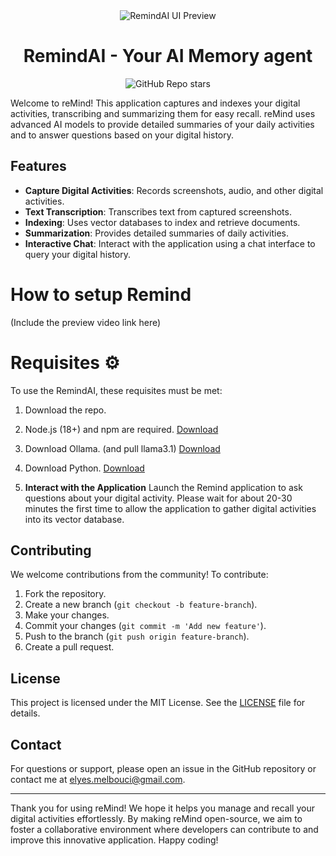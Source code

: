 <div align="center">
  <img src="remindai-ui.gif" alt="RemindAI UI Preview">
</div>

<h1 align="center">
  RemindAI - Your AI Memory agent
</h1>

<div align="center">
  
![GitHub Repo stars](https://img.shields.io/github/stars/dontizi/remind)
  
</div>

Welcome to reMind! This application captures and indexes your digital activities, transcribing and summarizing them for easy recall. reMind uses advanced AI models to provide detailed summaries of your daily activities and to answer questions based on your digital history.



## Features

- **Capture Digital Activities**: Records screenshots, audio, and other digital activities.
- **Text Transcription**: Transcribes text from captured screenshots.
- **Indexing**: Uses vector databases to index and retrieve documents.
- **Summarization**: Provides detailed summaries of daily activities.
- **Interactive Chat**: Interact with the application using a chat interface to query your digital history.

# How to setup Remind

(Include the preview video link here)

# Requisites ⚙️

To use the RemindAI, these requisites must be met:

1. Download the repo.
2. Node.js (18+) and npm are required. [Download](https://nodejs.org/en/download)
3. Download Ollama. (and pull llama3.1) [Download](https://ollama.com/)
4. Download Python. [Download](https://www.python.org//)

2. **Interact with the Application**
    Launch the Remind application to ask questions about your digital activity. Please wait for about 20-30 minutes the first time to allow the application to gather digital activities into its vector database.

## Contributing

We welcome contributions from the community! To contribute:

1. Fork the repository.
2. Create a new branch (`git checkout -b feature-branch`).
3. Make your changes.
4. Commit your changes (`git commit -m 'Add new feature'`).
5. Push to the branch (`git push origin feature-branch`).
6. Create a pull request.

## License

This project is licensed under the MIT License. See the [LICENSE](LICENSE) file for details.

## Contact

For questions or support, please open an issue in the GitHub repository or contact me at [elyes.melbouci@gmail.com](mailto:elyes.melbouci@gmail.com).

---

Thank you for using reMind! We hope it helps you manage and recall your digital activities effortlessly. By making reMind open-source, we aim to foster a collaborative environment where developers can contribute to and improve this innovative application. Happy coding!

